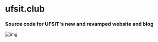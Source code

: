 # ufsit.club
### Source code for UFSIT's new and revamped website and blog
![img](https://i.ibb.co/g948RCr/dump.png)


